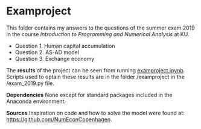 # Examproject

This folder contains my answers to the questions of the summer exam 2019 in the course *Introduction to Programming and Numerical Analysis* at KU.

- Question 1. Human capital accumulation
- Question 2. AS-AD model
- Question 3. Exchange economy

The **results** of the project can be seen from running [examproject.ipynb](examproject.ipynb).
Scripts used to optain these results are in the folder /examproject in the /exam_2019.py file.

**Dependencies**
None except for standard packages included in the Anaconda environment.

**Sources**
Inspiration on code and how to solve the model were found at: https://github.com/NumEconCopenhagen.